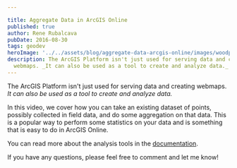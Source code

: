 ```yaml
---

title: Aggregate Data in ArcGIS Online
published: true
author: Rene Rubalcava
pubDate: 2016-08-30
tags: geodev
heroImage: '../../assets/blog/aggregate-data-arcgis-online/images/woodpile.jpg'
description: The ArcGIS Platform isn't just used for serving data and creating
  webmaps. _It can also be used as a tool to create and analyze data._
---
```


The ArcGIS Platform isn't just used for serving data and creating webmaps. _It
can also be used as a tool to create and analyze data._

In this video, we cover how you can take an existing dataset of points, possibly
collected in field data, and do some aggregation on that data. This is a popular
way to perform some statistics on your data and is something that is easy to do
in ArcGIS Online.

<lite-youtube videoid="OLuyC8xQLMM"></lite-youtube>

You can read more about the analysis tools in the
[documentation](https://doc.arcgis.com/en/arcgis-online/use-maps/perform-analysis.htm).

If you have any questions, please feel free to comment and let me know!
